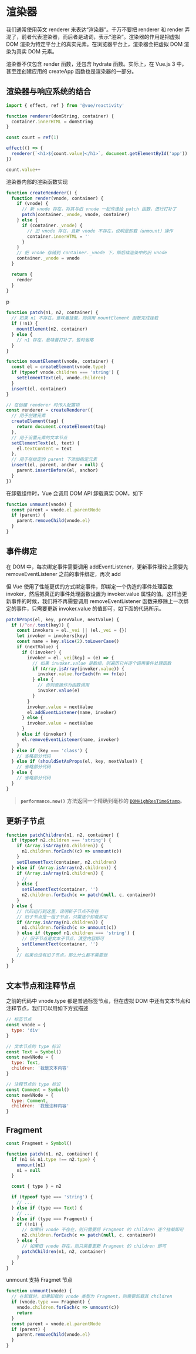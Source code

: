 # 渲染器

我们通常使用英文 renderer 来表达“渲染器”。千万不要把 renderer 和 render 弄混了，前者代表渲染器，而后者是动词，表示“渲染”。渲染器的作用是把虚拟 DOM 渲染为特定平台上的真实元素。在浏览器平台上，渲染器会把虚拟 DOM 渲染为真实 DOM 元素。

渲染器不仅包含 render 函数，还包含 hydrate 函数。实际上，在 Vue.js 3 中，甚至连创建应用的 createApp 函数也是渲染器的一部分。

## 渲染器与响应系统的结合

```js
import { effect, ref } from '@vue/reactivity'

function renderer(domString, container) {
  container.innerHTML = domString
}

const count = ref(1)

effect(() => {
  renderer(`<h1>${count.value}</h1>`, document.getElementById('app'))
})

count.value++
```



渲染器内部的渲染函数实现

```js
function createRenderer() {
  function render(vnode, container) {
    if (vnode) {
      // 新 vnode 存在，将其与旧 vnode 一起传递给 patch 函数，进行打补丁
      patch(container._vnode, vnode, container)
    } else {
      if (container._vnode) {
        // 旧 vnode 存在，且新 vnode 不存在，说明是卸载（unmount）操作
        container.innerHTML = ''
      }
    }
    // 把 vnode 存储到 container._vnode 下，即后续渲染中的旧 vnode
    container._vnode = vnode
  }

  return {
    render
  }
}
```

p

```js
function patch(n1, n2, container) {
  // 如果 n1 不存在，意味着挂载，则调用 mountElement 函数完成挂载
  if (!n1) {
    mountElement(n2, container)
  } else {
    // n1 存在，意味着打补丁，暂时省略
  }
}

function mountElement(vnode, container) {
  const el = createElement(vnode.type)
  if (typeof vnode.children === 'string') {
    setElementText(el, vnode.children)
  }
  insert(el, container)
}
```

```js
// 在创建 renderer 时传入配置项
const renderer = createRenderer({
  // 用于创建元素
  createElement(tag) {
    return document.createElement(tag)
  },
  // 用于设置元素的文本节点
  setElementText(el, text) {
    el.textContent = text
  },
  // 用于在给定的 parent 下添加指定元素
  insert(el, parent, anchor = null) {
    parent.insertBefore(el, anchor)
  }
})
```

在卸载组件时，Vue 会调用 DOM API 卸载真实 DOM，如下

```js
function unmount(vnode) {
  const parent = vnode.el.parentNode
  if (parent) {
    parent.removeChild(vnode.el)
  }
}
```

## 事件绑定

在 DOM 中，每次绑定事件需要调用 addEventListener，更新事件理论上需要先 removeEventListener 之前的事件绑定，再次 add

但 Vue 使用了性能更优的方式绑定事件，即绑定一个伪造的事件处理函数 invoker，然后把真正的事件处理函数设置为 invoker.value 属性的值。这样当更新事件的时候，我们将不再需要调用 removeEventListener 函数来移除上一次绑定的事件，只需要更新 invoker.value 的值即可，如下面的代码所示。

```js
patchProps(el, key, prevValue, nextValue) {
  if (/^on/.test(key)) {
    const invokers = el._vei || (el._vei = {})
    let invoker = invokers[key]
    const name = key.slice(2).toLowerCase()
    if (nextValue) {
      if (!invoker) {
        invoker = el._vei[key] = (e) => {
          // 如果 invoker.value 是数组，则遍历它并逐个调用事件处理函数
          if (Array.isArray(invoker.value)) {
            invoker.value.forEach(fn => fn(e))
          } else {
            // 否则直接作为函数调用
            invoker.value(e)
          }
        }
        invoker.value = nextValue
        el.addEventListener(name, invoker)
      } else {
        invoker.value = nextValue
      }
    } else if (invoker) {
      el.removeEventListener(name, invoker)
    }
  } else if (key === 'class') {
    // 省略部分代码
  } else if (shouldSetAsProps(el, key, nextValue)) {
    // 省略部分代码
  } else {
    // 省略部分代码
  }
}
```

> **`performance.now()`** 方法返回一个精确到毫秒的 [`DOMHighResTimeStamp`](https://developer.mozilla.org/zh-CN/docs/Web/API/DOMHighResTimeStamp)。

## 更新子节点

```js
function patchChildren(n1, n2, container) {
  if (typeof n2.children === 'string') {
    if (Array.isArray(n1.children)) {
      n1.children.forEach((c) => unmount(c))
    }
    setElementText(container, n2.children)
  } else if (Array.isArray(n2.children)) {
    if (Array.isArray(n1.children)) {
      //
    } else {
      setElementText(container, '')
      n2.children.forEach(c => patch(null, c, container))
    }
  } else {
    // 代码运行到这里，说明新子节点不存在
    // 旧子节点是一组子节点，只需逐个卸载即可
    if (Array.isArray(n1.children)) {
      n1.children.forEach(c => unmount(c))
    } else if (typeof n1.children === 'string') {
      // 旧子节点是文本子节点，清空内容即可
      setElementText(container, '')
    }
    // 如果也没有旧子节点，那么什么都不需要做
  }
}
```

## 文本节点和注释节点

之前的代码中 vnode.type 都是普通标签节点，但在虚拟 DOM 中还有文本节点和注释节点，我们可以用如下方式描述

```js
// 标签节点
const vnode = {
  type: 'div'
}

// 文本节点的 type 标识
const Text = Symbol()
const newVNode = {
  type: Text,
  children: '我是文本内容'
}

// 注释节点的 type 标识
const Comment = Symbol()
const newVNode = {
  type: Comment,
  children: '我是注释内容'
}
```

## Fragment


```js
const Fragment = Symbol()

function patch(n1, n2, container) {
  if (n1 && n1.type !== n2.type) {
    unmount(n1)
    n1 = null
  }

  const { type } = n2

  if (typeof type === 'string') {
    // ...
  } else if (type === Text) {
    // ...
  } else if (type === Fragment) {
    if (!n1) {
      // 如果旧 vnode 不存在，则只需要将 Fragment 的 children 逐个挂载即可
      n2.children.forEach(c => patch(null, c, container))
    } else {
      // 如果旧 vnode 存在，则只需要更新 Fragment 的 children 即可
      patchChildren(n1, n2, container)
    }
  }
}
```

unmount 支持 Fragmet 节点

```js
function unmount(vnode) {
  // 在卸载时，如果卸载的 vnode 类型为 Fragment，则需要卸载其 children
  if (vnode.type === Fragment) {
    vnode.children.forEach(c => unmount(c))
    return
  }
  const parent = vnode.el.parentNode
  if (parent) {
    parent.removeChild(vnode.el)
  }
}
```